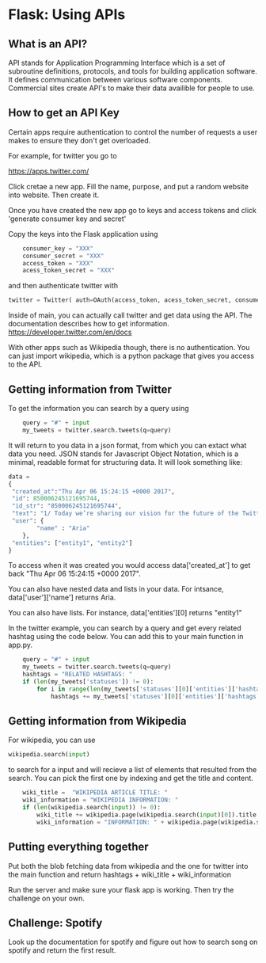 
#  Flask: Using APIs

## What is an API? 
API stands for Application Programming Interface which is a set of subroutine definitions, protocols, and tools for building application software. It defines communication between various software components. Commercial sites create API's to make their data availible for people to use. 


## How to get an API Key 
Certain apps require authentication to control the number of requests a user makes to ensure they don't get overloaded. 

For example, for twitter you go to 

https://apps.twitter.com/

Click cretae a new app. Fill the name, purpose, and put a random website into website. Then create it. 

Once you have created the new app go to keys and access tokens and click 'generate consumer key and secret'

Copy the keys into the Flask application using 

```python
    consumer_key = "XXX"
    consumer_secret = "XXX"
    access_token = "XXX"
    acess_token_secret = "XXX"
```

and then authenticate twitter with 
```python
twitter = Twitter( auth=OAuth(access_token, acess_token_secret, consumer_key, consumer_secret) )
```

Inside of main, you can actually call twitter and get data using the API. The documentation describes how to get information.  https://developer.twitter.com/en/docs


With other apps such as Wikipedia though, there is no authentication. You can just import wikipedia, which is a python package that gives you access to the API. 


## Getting information from Twitter 

To get the information you can search by a query using 
```python
    query = "#" + input
    my_tweets = twitter.search.tweets(q=query)
```

It will return to you data in a json format, from which you can extact what data you need. 
JSON stands for Javascript Object Notation, which is a minimal, readable format for structuring data. It will look something like: 
```python
data = 
{
 "created_at":"Thu Apr 06 15:24:15 +0000 2017",
 "id": 850006245121695744,
 "id_str": "850006245121695744",
 "text": "1/ Today we’re sharing our vision for the future of the Twitter API platform!nhttps://t.co/XweGngmxlP",
 "user": { 
        "name" : "Aria"
    },  
 "entities": ["entity1", "entity2"]
}
```

To access when it was created you would access data['created_at'] to get back "Thu Apr 06 15:24:15 +0000 2017". 

You can also have nested data and lists in your data. For intsance, data['user']['name'] returns Aria. 

You can also have lists. For instance, data['entities'][0] returns "entity1"

In the twitter example, you can search by a query and get every related hashtag using the code below. You can add this to your main function in app.py. 

```python
    query = "#" + input
    my_tweets = twitter.search.tweets(q=query)
    hashtags = "RELATED HASHTAGS: " 
    if (len(my_tweets['statuses']) != 0):
        for i in range(len(my_tweets['statuses'][0]['entities']['hashtags'])):
            hashtags += my_tweets['statuses'][0]['entities']['hashtags'][i]['text'] + "  "
```


## Getting information from Wikipedia 

For wikipedia, you can use 

```python
wikipedia.search(input)
```

to search for a input and will recieve a list of elements that resulted from the search. 
You can pick the first one by indexing and get the title and content. 



```python
    wiki_title =  "WIKIPEDIA ARTICLE TITLE: "
    wiki_information = "WIKIPEDIA INFORMATION: "
    if (len(wikipedia.search(input)) != 0):
        wiki_title += wikipedia.page(wikipedia.search(input)[0]).title + "  \n\n"
        wiki_information = "INFORMATION: " + wikipedia.page(wikipedia.search(input)[0]).content + "  \n\n"
```



##  Putting everything together 

Put both the blob fetching data from wikipedia and the one for twitter into the main function and return hashtags + wiki_title +  wiki_information

Run the server and make sure your flask app is working. Then try the challenge on your own. 

## Challenge: Spotify 

Look up the documentation for spotify and figure out how to search song on spotify and return the first result. 

